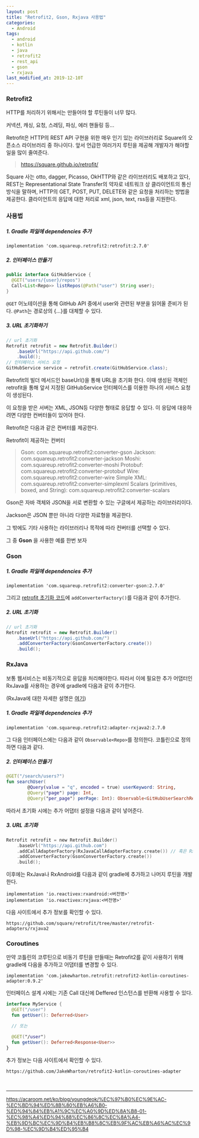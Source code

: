 ```yaml
---
layout: post
title: "Retrofit2, Gson, Rxjava 사용법"
categories:
  - Android
tags:
  - android
  - kotlin
  - java
  - retrofit2
  - rest_api
  - gson
  - rxjava
last_modified_at: 2019-12-10T
---
```

### Retrofit2

HTTP를 처리하기 위해서는 만들어야 할 루틴들이 너무 많다.

커넥션, 캐싱, 요청, 스레딩, 파싱, 에러 핸들링 등...

Retrofit은 HTTP의 REST API 구현을 위한 매우 인기 있는 라이브러리로 Square의 오픈소스 라이브러리 중 하나이다. 앞서 언급한 여러가지 루틴을 제공해 개발자가 해야할 일을 많이 줄여준다.

> https://square.github.io/retrofit/

Square 사는 otto, dagger, Picasso, OkHTTP와 같은 라이브러리도 배포하고 있다, REST는 Representational State Transfer의 약자로 네트워크 상 클라이언트의 통신방식을 말하며, HTTP의 GET, POST, PUT, DELETE와 같은 요청을 처리하는 방법을 제공한다. 클라이언트의 응답에 대한 처리로 xml, json, text, rss등을 지원한다.

### 사용법

##### 1. Gradle 파일에 dependencies 추가

`implementation 'com.squareup.retrofit2:retrofit:2.7.0'`

##### 2. 인터페이스 만들기

```java
public interface GitHubService {
  @GET("users/{user}/repos")
  Call<List<Repo>> listRepos(@Path("user") String user);
}
```

`@GET` 어노테이션을 통해 GitHub API 중에서 user와 관련된 부분을 읽어올 준비가 된다. `@Path`는 경로상의 {...}를 대체할 수 있다.

##### 3. URL 초기화하기

```java
// url 초기화
Retrofit retrofit = new Retrofit.Builder()
    .baseUrl("https://api.github.com/")
    .build();
// 인터페이스 서비스 요청
GitHubService service = retrofit.create(GitHubService.class);
```

Retrofit의 빌더 메서드인 baseUrl()을 통해 URL을 초기화 한다. 이때 생성된 객체인 retrofit을 통해 앞서 지정된 GitHubService 인터페이스를 이용한 하나의 서비스 요청이 생성된다.

이 요청을 받은 서버는 XML, JSON등 다양한 형태로 응답할 수 있다. 이 응답에 대응하려면 다양한 컨버터들이 있어야 한다.

Retrofit은 다음과 같은 컨버터를 제공한다.

Retrofit이 제공하는 컨버터
> Gson: com.squareup.retrofit2:converter-gson
Jackson: com.squareup.retrofit2:converter-jackson
Moshi: com.squareup.retrofit2:converter-moshi
Protobuf: com.squareup.retrofit2:converter-protobuf
Wire: com.squareup.retrofit2:converter-wire
Simple XML: com.squareup.retrofit2:converter-simplexml
Scalars (primitives, boxed, and String): com.squareup.retrofit2:converter-scalars

Gson은 자바 객체와 JSON을 서로 변환할 수 있는 구글에서 제공하는 라이브러리이다.

Jackson은 JSON 뿐만 아니라 다양한 자료형을 제공한다.

그 밖에도 기타 사용하는 라이브러리나 목적에 따라 컨버터를 선택할 수 있다.

그 중 **Gson** 을 사용한 예를 한번 보자

### Gson

##### 1. Gradle 파일에 dependencies 추가

`implementation 'com.squareup.retrofit2:converter-gson:2.7.0'`

그리고 [retrofit 초기화 코드](#3.-URL-초기화하기)에 `addConverterFactory()`를 다음과 같이 추가한다.

##### 2. URL 초기화

```java
// url 초기화
Retrofit retrofit = new Retrofit.Builder()
    .baseUrl("https://api.github.com/")
    .addConverterFactory(GsonConverterFactory.create())
    .build();
```

### RxJava

보통 웹서비스는 비동기적으로 응답을 처리해야한다. 따라서 이에 필요한 추가 어댑터인 RxJava를 사용하는 경우에 gradle에 다음과 같이 추가한다.

(RxJava에 대한 자세한 설명은 [여기](링크))


##### 1. Gradle 파일에 dependencies 추가

`implementation 'com.squareup.retrofit2:adapter-rxjava2:2.7.0`

그 다음 인터페이스에는 다음과 같이 `Observable<Repo>`를 정의한다. 코틀린으로 정의하면 다음과 같다.

##### 2. 인터페이스 만들기

```kotlin
@GET("/search/users?")
fun searchUser(
        @Query(value = "q", encoded = true) userKeyword: String,
        @Query("page") page: Int,
        @Query("per_page") perPage: Int): Observable<GitHubUserSearchResponse>
```

따라서 초기화 시에는 추가 어댑터 설정을 다음과 같이 넣어준다.

##### 3. URL 초기화

```kotlin
Retrofit retrofit = new Retrofit.Builder()
    .baseUrl("https://api.github.com")
    .addCallAdapterFactory(RxJavaCallAdapterFactory.create()) // 혹은 RxJava2CallAdapterFactory
    .addConverterFactory(GsonConverterFactory.create())
    .build();
```

이후에는 RxJava나 RxAndroid를 다음과 같이 gradle에 추가하고 나머지 루틴을 개발한다.

```
implementation 'io.reactivex:rxandroid:<버전명>'
implementation 'io.reactivex:rxjava:<버전명>'
```

다음 사이트에서 추가 정보를 확인할 수 있다.

```
https://github.com/square/retrofit/tree/master/retrofit-adapters/rxjava2
```

### Coroutines

만약 코틀린의 코루틴으로 비동기 루틴을 만들때는 Retrofit2를 같이 사용하기 위해 gradle에 다음을 추가하고 어댑터를 변경할 수 있다.

`implementation 'com.jakewharton.retrofit:retrofit2-kotlin-coroutines-adapter:0.9.2'`

인터페이스 설계 시에는 기존 Call 대신에 Deffered 인스턴스를 반환해 사용할 수 있다.

```Kotlin
interface MyService {
  @GET("/user")
  fun getUser(): Deferred<User>

  // 또는

  @GET("/user")
  fun getUser(): Deferred<Response<User>>
}
```

추가 정보는 다음 사이트에서 확인할 수 있다.

```
https://github.com/JakeWharton/retrofit2-kotlin-coroutines-adapter
```
  <br>

  ---

<font size="2em"> https://acaroom.net/ko/blog/youngdeok/%EC%97%B0%EC%9E%AC-%EC%BD%94%ED%8B%80%EB%A6%B0-%ED%94%84%EB%A1%9C%EC%A0%9D%ED%8A%B8-01-%EC%98%A4%ED%94%88%EC%86%8C%EC%8A%A4-%EB%9D%BC%EC%9D%B4%EB%B8%8C%EB%9F%AC%EB%A6%AC%EC%9D%98-%EC%9D%B4%ED%95%B4</font>
